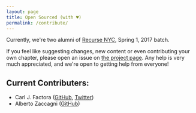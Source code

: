 ```yaml
---
layout: page
title: Open Sourced (with ♥)
permalink: /contribute/
---
```


Currently, we're two alumni of [Recurse NYC](https://www.recurse.com/), Spring 1, 2017 batch.

If you feel like suggesting changes, new content or even contributing your own chapter, please open an issue on [the project page](http://github.com/lazywithclass/project-lamp). Any help is very much appreciated, and we're open to getting help from everyone!

## Current Contributers:
* Carl J. Factora ([GitHub](https://github.com/IvantheTricourne), [Twitter](https://twitter.com/CJF_setBaNG))
* Alberto Zaccagni ([GitHub](https://github.com/lazywithclass))
